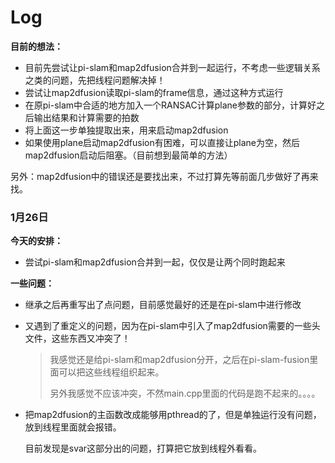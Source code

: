 # Log

**目前的想法：**

- 目前先尝试让pi-slam和map2dfusion合并到一起运行，不考虑一些逻辑关系之类的问题，先把线程问题解决掉！
- 尝试让map2dfusion读取pi-slam的frame信息，通过这种方式运行
- 在原pi-slam中合适的地方加入一个RANSAC计算plane参数的部分，计算好之后输出结果和计算需要的拍数
- 将上面这一步单独提取出来，用来启动map2dfusion
- 如果使用plane启动map2dfusion有困难，可以直接让plane为空，然后map2dfusion启动后阻塞。（目前想到最简单的方法）

另外：map2dfusion中的错误还是要找出来，不过打算先等前面几步做好了再来找。

### 1月26日

**今天的安排：**

- 尝试pi-slam和map2dfusion合并到一起，仅仅是让两个同时跑起来

**一些问题：**

- 继承之后再重写出了点问题，目前感觉最好的还是在pi-slam中进行修改

- 又遇到了重定义的问题，因为在pi-slam中引入了map2dfusion需要的一些头文件，这些东西又冲突了！

  > 我感觉还是给pi-slam和map2dfusion分开，之后在pi-slam-fusion里面可以把这些线程组织起来。
  >
  > 另外我感觉不应该冲突，不然main.cpp里面的代码是跑不起来的。。。。
  
- 把map2dfusion的主函数改成能够用pthread的了，但是单独运行没有问题，放到线程里面就会报错。

  目前发现是svar这部分出的问题，打算把它放到线程外看看。


